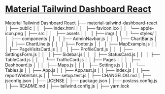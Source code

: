 # [Material Tailwind Dashboard React](https://demos.creative-tim.com/material-tailwind-dashboard-react/#/?ref=readme-mtdr)


Material Tailwind Dashboard React
    ├── material-tailwind-dashboard-react
    │   ├── public
    │   │   ├── index.html
    │   │   ├── favicon.ico
    │   │   └── apple-icon.png
    │   ├── src
    │   │   ├── assets
    │   │   │   ├── img/
    │   │   │   └── styles/
    │   │   ├── components
    │   │   │   ├── AdminNavbar.js
    │   │   │   ├── ChartBar.js
    │   │   │   ├── ChartLine.js
    │   │   │   ├── Footer.js
    │   │   │   ├── MapExample.js
    │   │   │   ├── PageVisitsCard.js
    │   │   │   ├── ProfileCard.js
    │   │   │   ├── SettingsForm.js
    │   │   │   ├── Sidebar.js
    │   │   │   ├── StatusCard.js
    │   │   │   ├── TableCard.js
    │   │   │   └── TrafficCard.js
    │   │   ├── Pages
    │   │   │   ├── Dashboard.js
    │   │   │   ├── Maps.js
    │   │   │   ├── Settings.js
    │   │   │   └── Tables.js
    │   │   ├── App.js
    │   │   ├── App.test.js
    │   │   ├── index.js
    │   │   ├── reportWebVitals.js
    │   │   └── setup.test.js
    │   ├── CHANGELOG.md
    │   ├── jsconfig.json
    │   ├── LICENSE
    │   ├── package.json
    │   ├── postcss.config.js
    │   ├── README.md
    │   ├── tailwind.config.js
    │   ├── yarn.lock
```

